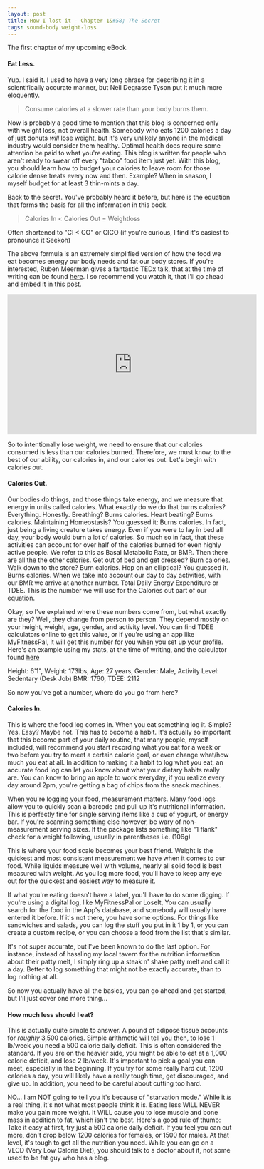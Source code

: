 ```yaml
---
layout: post
title: How I lost it - Chapter 1&#58; The Secret
tags: sound-body weight-loss
---
```


The first chapter of my upcoming eBook.

#### Eat Less.

Yup. I said it. I used to have a very long phrase for describing it in a scientifically accurate manner, but Neil Degrasse Tyson put it much more eloquently.

>Consume calories at a slower rate than your body burns them.

Now is probably a good time to mention that this blog is concerned only with weight loss, not overall health. Somebody who eats 1200 calories a day of just donuts *will* lose weight, but it's very unlikely anyone in the medical industry would consider them healthy. Optimal health does require some attention be paid to what you're eating. This blog is written for people who aren't ready to swear off every "taboo" food item just yet. With this blog, you should learn how to budget your calories to leave room for those calorie dense treats every now and then. Example? When in season, I myself budget for at least 3 thin-mints a day.

Back to the secret. You've probably heard it before, but here is the equation that forms the basis for all the information in this book.

>Calories In < Calories Out = Weightloss

Often shortened to "CI < CO" or CICO (if you're curious, I find it's easiest to pronounce it Seekoh)

The above formula is an extremely simplified version of how the food we eat becomes energy our body needs and fat our body stores. If you're interested, Ruben Meerman gives a fantastic TEDx talk, that at the time of writing can be found [here](http://youtu.be/vuIlsN32WaE). I so recommend you watch it, that I'll go ahead and embed it in this post.

<div class="video-container">
  <iframe width="560" height="315" src="https://www.youtube.com/embed/vuIlsN32WaE" frameborder="0" allowfullscreen></iframe>
</div>

So to intentionally lose weight, we need to ensure that our calories consumed is less than our calories burned. Therefore, we must know, to the best of our ability, our calories in, and our calories out. Let's begin with calories out.

#### Calories Out.

Our bodies do things, and those things take energy, and we measure that energy in units called calories. What exactly do we do that burns calories? Everything. Honestly. Breathing? Burns calories. Heart beating?  Burns calories. Maintaining Homeostasis? You guessed it: Burns calories. In fact, just being a living creature takes energy. Even if you were to lay in bed all day, your body would burn a lot of calories. So much so in fact, that these activities can account for over half of the calories burned for even highly active people. We refer to this as Basal Metabolic Rate, or BMR. Then there are all the the other calories. Get out of bed and get dressed? Burn calories. Walk down to the store? Burn calories. Hop on an elliptical? You guessed it. Burns calories. When we take into account our day to day activities, with our BMR we arrive at another number. Total Daily Energy Expenditure or TDEE. This is the number we will use for the Calories out part of our equation.

Okay, so I've explained where these numbers come from, but what exactly are they? Well, they change from person to person. They depend mostly on your height, weight, age, gender, and activity level. You can find TDEE calculators online to get this value, or if you're using an app like MyFitnessPal, it will get this number for you when you set up your profile. Here's an example using my stats, at the time of writing, and the calculator found [here](https://tdeecalculator.net/)

Height: 6'1", Weight: 173lbs, Age: 27 years, Gender: Male, Activity Level: Sedentary (Desk Job)
BMR: 1760, TDEE: 2112

So now you've got a number, where do you go from here?

#### Calories In.

This is where the food log comes in. When you eat something log it. Simple? Yes. Easy? Maybe not. This has to become a habit. It's actually so important that this become part of your daily routine, that many people, myself included, will recommend you start recording what you eat for a week or two before you try to meet a certain calorie goal, or even change what/how much you eat at all. In addition to making it a habit to log what you eat, an accurate food log can let you know about what your dietary habits really are. You can know to bring an apple to work everyday, if you realize every day around 2pm, you're getting a bag of chips from the snack machines.

When you're logging your food, measurement matters. Many food logs allow you to quickly scan a barcode and pull up it's nutritional information. This is perfectly fine for single serving items like a cup of yogurt, or energy bar. If you're scanning something else however, be wary of non-measurement serving sizes. If the package lists something like "1 flank" check for a weight following, usually in parentheses i.e. (106g)

This is where your food scale becomes your best friend. Weight is the quickest and most consistent measurement we have when it comes to our food. While liquids measure well with volume, nearly all solid food is best measured with weight. As you log more food, you'll have to keep any eye out for the quickest and easiest way to measure it.

If what you're eating doesn't have a label, you'll have to do some digging. If you're using a digital log, like MyFitnessPal or LoseIt, You can usually search for the food in the App's database, and somebody will usually have entered it before. If it's not there, you have some options. For things like sandwiches and salads, you can log the stuff you put in it 1 by 1, or you can create a custom recipe, or you can choose a food from the list that's similar.

It's not super accurate, but I've been known to do the last option. For instance, instead of hassling my local tavern for the nutrition information about their patty melt, I simply ring up a steak n' shake patty melt and call it a day. Better to log something that might not be exactly accurate, than to log nothing at all.

So now you actually have all the basics, you can go ahead and get started, but I'll just cover one more thing...

#### How much less should I eat?

This is actually quite simple to answer. A pound of adipose tissue accounts for *roughly* 3,500 calories. Simple arithmetic will tell you then, to lose 1 lb/week you need a 500 calorie daily deficit. This is often considered the standard. If you are on the heavier side, you might be able to eat at a 1,000 calorie deficit, and lose 2 lb/week. It's important to pick a goal you can meet, especially in the beginning. If you try for some really hard cut, 1200 calories a day, you will likely have a really tough time, get discouraged, and give up. In addition, you need to be careful about cutting too hard.

NO... I am NOT going to tell you it's because of "starvation mode." While it *is* a real thing, it's not what most people think it is. Eating less WILL NEVER make you gain more weight. It WILL cause you to lose muscle and bone mass in addition to fat, which isn't the best. Here's a good rule of thumb: Take it easy at first, try just a 500 calorie daily deficit. If you feel you can cut more, don't drop below 1200 calories for females, or 1500 for males. At that level, it's tough to get all the nutrition you need. While you can go on a VLCD (Very Low Calorie Diet), you should talk to a doctor about it, not some used to be fat guy who has a blog.
